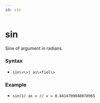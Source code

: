 ```yaml
---
id: sin
---
```


# sin

Sine of argument in radians.

### Syntax

* `sin\<\>) as\<fiel\>`

### Example

* `sin(1) as v // v = 0.8414709848078965`
